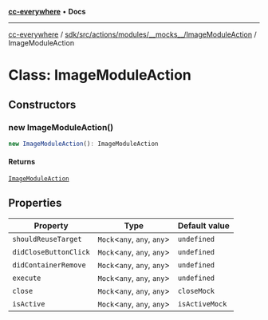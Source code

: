 [**cc-everywhere**](../../../../../../../index.md) • **Docs**

***

[cc-everywhere](../../../../../../../index.md) / [sdk/src/actions/modules/\_\_mocks\_\_/ImageModuleAction](../index.md) / ImageModuleAction

# Class: ImageModuleAction

## Constructors

### new ImageModuleAction()

```ts
new ImageModuleAction(): ImageModuleAction
```

#### Returns

[`ImageModuleAction`](ImageModuleAction.md)

## Properties

| Property | Type | Default value |
| ------ | ------ | ------ |
| `shouldReuseTarget` | `Mock`\<`any`, `any`, `any`\> | `undefined` |
| `didCloseButtonClick` | `Mock`\<`any`, `any`, `any`\> | `undefined` |
| `didContainerRemove` | `Mock`\<`any`, `any`, `any`\> | `undefined` |
| `execute` | `Mock`\<`any`, `any`, `any`\> | `undefined` |
| `close` | `Mock`\<`any`, `any`, `any`\> | `closeMock` |
| `isActive` | `Mock`\<`any`, `any`, `any`\> | `isActiveMock` |
